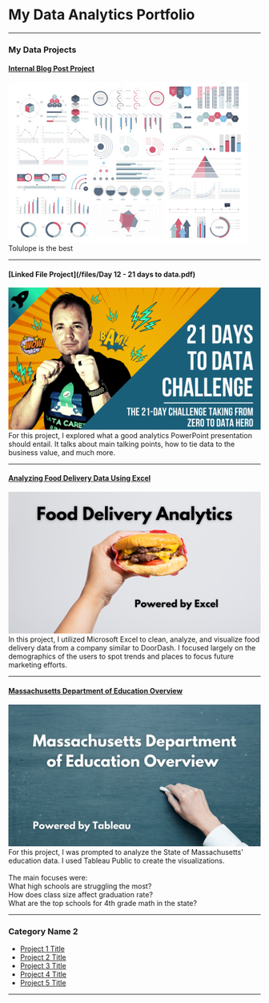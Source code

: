 # My Data Analytics Portfolio

---

### My Data Projects

#### [Internal Blog Post Project](/bank)
<img src="images/dummy_thumbnail.jpg?raw=true"/>
Tolulope is the best

---
#### [Linked File Project](/files/Day 12 - 21 days to data.pdf)
<img src="images/21 Days To Data Challenge.png?raw=true"/>
For this project, I explored what a good analytics PowerPoint presentation should entail. It talks about main talking points, how to tie data to the business value, and much more. 

---
#### [Analyzing Food Delivery Data Using Excel](https://www.linkedin.com/pulse/analyzing-food-delivery-data-using-excel-patrick-beavers-tci2f%3FtrackingId=Tkf4WcU4S32sbPD%252FhqF8Yg%253D%253D/?trackingId=Tkf4WcU4S32sbPD%2FhqF8Yg%3D%3D)
[<img src="images/iFood Excel Project Image.png"/>](https://www.linkedin.com/pulse/analyzing-food-delivery-data-using-excel-patrick-beavers-tci2f%3FtrackingId=Tkf4WcU4S32sbPD%252FhqF8Yg%253D%253D/?trackingId=Tkf4WcU4S32sbPD%2FhqF8Yg%3D%3D)
In this project, I utilized Microsoft Excel to clean, analyze, and visualize food delivery data from a company similar to DoorDash. I focused largely on the demographics of the users to spot trends and places to focus future marketing efforts. 


---
#### [Massachusetts Department of Education Overview](https://www.linkedin.com/posts/patrick-beavers_mass-doe-education-tableau-dashboard-activity-7145871741741858816-2-ap?utm_source=share&utm_medium=member_desktop)
[<img src="images/MASS DOE Project Cover Photo.png"/>](https://www.linkedin.com/posts/patrick-beavers_mass-doe-education-tableau-dashboard-activity-7145871741741858816-2-ap?utm_source=share&utm_medium=member_desktop)
For this project, I was prompted to analyze the State of Massachusetts' education data. I used Tableau Public to create the visualizations. <br><br>
The main focuses were:<br>
What high schools are struggling the most?<br>
How does class size affect graduation rate?<br>
What are the top schools for 4th grade math in the state? 

---

### Category Name 2

- [Project 1 Title](http://example.com/)
- [Project 2 Title](http://example.com/)
- [Project 3 Title](http://example.com/)
- [Project 4 Title](http://example.com/)
- [Project 5 Title](http://example.com/)

---





